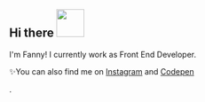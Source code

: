 <h2> Hi there <img src="https://media.giphy.com/media/Dr3zmLbgSghPr2Qqlf/giphy.gif" width="50"></h2>

I'm Fanny! I currently work as Front End Developer.



✨You can also find me on [Instagram](https://www.instagram.com/abitfanny) and [Codepen](https://codepen.io/hellofanny)



 . 

<!--
**hellofanny/hellofanny** is a ✨ _special_ ✨ repository because its `README.md` (this file) appears on your GitHub profile.

Here are some ideas to get you started:

- 🔭 I’m currently working on ...
- 🌱 I’m currently learning ...
- 👯 I’m looking to collaborate on ...
- 🤔 I’m looking for help with ...
- 💬 Ask me about ...
- 📫 How to reach me: ...
- 😄 Pronouns: ...
- ⚡ Fun fact: ...
-->
